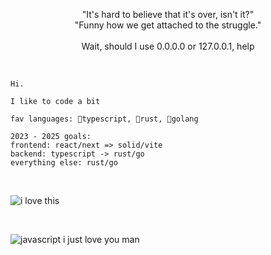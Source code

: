<p align="center">
  "It's hard to believe that it's over, isn't it?" <br />
  "Funny how we get attached to the struggle." <br /> <br />
  Wait, should I use 0.0.0.0 or 127.0.0.1, help
</p>

<br />

```
Hi.

I like to code a bit

fav languages: 💙typescript, 🦀rust, 🔵golang

2023 - 2025 goals:
frontend: react/next => solid/vite
backend: typescript -> rust/go
everything else: rust/go
```

<br>

![i love this](https://cdn.discordapp.com/attachments/853302837898510346/1135530401679560824/7cN2twz.png)

<br>

![javascript i just love you man](https://cdn.discordapp.com/attachments/1136647387385966722/1139595041610928128/N79BIA9.png)
